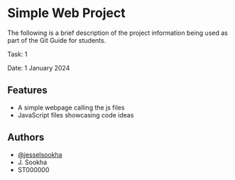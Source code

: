 
# Simple Web Project

The following is a brief description of the project information being used as part of the Git Guide for students. 

Task: 1 

Date: 1 January 2024 




## Features

- A simple webpage calling the js files
- JavaScript files showcasing code ideas


## Authors

- [@jesselsookha](https://www.github.com/jesselsookha)
- J. Sookha
- ST000000

